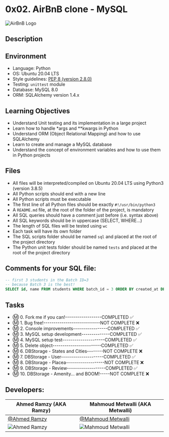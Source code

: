 # 0x02. AirBnB clone - MySQL

![AirBnB Logo](https://github.com/RamzyAR7/AirBnB_clone/blob/main/Images/65f4a1dd9c51265f49d0.png)

## Description



## Environment

- Language: Python
- OS: Ubuntu 20.04 LTS
- Style guidelines: [PEP 8 (version 2.8.0)](https://www.python.org/dev/peps/pep-0008/)
- Testing: `unittest` module
- Database: MySQL 8.0
- ORM: SQLAlchemy version 1.4.x

## Learning Objectives

- Understand Unit testing and its implementation in a large project
- Learn how to handle *args and **kwargs in Python
- Understand ORM (Object Relational Mapping) and how to use SQLAlchemy
- Learn to create and manage a MySQL database
- Understand the concept of environment variables and how to use them in Python projects

## Files

- All files will be interpreted/compiled on Ubuntu 20.04 LTS using Python3 (version 3.8.5)
- All Python scripts should end with a new line
- All Python scripts must be executable
- The first line of all Python files should be exactly `#!/usr/bin/python3`
- A `README.md` file, at the root of the folder of the project, is mandatory
- All SQL queries should have a comment just before (i.e. syntax above)
- All SQL keywords should be in uppercase (SELECT, WHERE...)
- The length of SQL files will be tested using `wc`
- Each task will have its own folder
- The SQL scripts folder should be named `sql` and placed at the root of the project directory
- The Python unit tests folder should be named `tests` and placed at the root of the project directory


## Comments for your SQL file:
```sql
-- first 3 students in the Batch ID=3
-- because Batch 3 is the best!
SELECT id, name FROM students WHERE batch_id = 3 ORDER BY created_at DESC LIMIT 3;
```

## Tasks

- Ⓜ️ 0. Fork me if you can!------------------COMPLETED ✅
- Ⓜ️ 1. Bug free!----------------------------NOT COMPLETE ❌
- Ⓜ️ 2. Console improvements-----------------COMPLETED ✅
- Ⓜ️ 3. MySQL setup development--------------COMPLETED ✅
- Ⓜ️ 4. MySQL setup test---------------------COMPLETED ✅
- Ⓜ️ 5. Delete object------------------------COMPLETED ✅
- Ⓜ️ 6. DBStorage - States and Cities--------NOT COMPLETE ❌
- Ⓜ️ 7. DBStorage - User---------------------COMPLETED ✅
- Ⓜ️ 8. DBStorage - Placea-------------------NOT COMPLETE ❌
- Ⓜ️ 9. DBStorage - Review-------------------COMPLETED ✅
- Ⓜ️ 10. DBStorage - Amenity... and BOOM!-----NOT COMPLETE ❌

## Developers:

| **Ahmed Ramzy (AKA Ramzy)** | **Mahmoud Metwalli (AKA Metwalli)** |
|---|---|
|[@Ahmed Ramzy](https://www.github.com/RamzyAR7) | [@Mahmoud Metwalli](https://github.com/MahmoudMetwalli)|
| ![Ahmed Ramzy](https://github.com/RamzyAR7/AirBnB_clone/blob/main/Images/image%20(1).png) | ![Mahmoud Metwalli](https://github.com/RamzyAR7/AirBnB_clone/blob/main/Images/image%20(2).png)|
